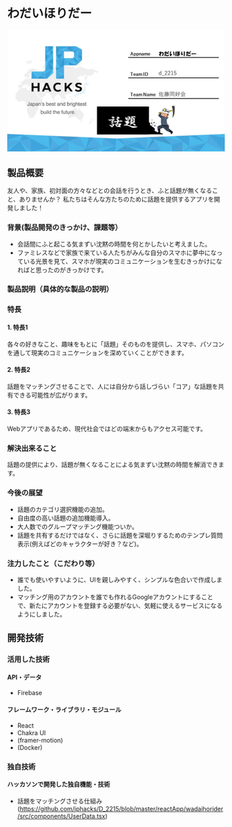 # わだいほりだー

[![IMAGE ALT TEXT HERE](https://github.com/jphacks/D_2215/blob/master/d_2215.jpg)](https://youtu.be/kdsmcGzZQrU)

## 製品概要
友人や、家族、初対面の方々などとの会話を行うとき、ふと話題が無くなること、ありませんか？
私たちはそんな方たちのために話題を提供するアプリを開発しました！
 
### 背景(製品開発のきっかけ、課題等）
* 会話間にふと起こる気まずい沈黙の時間を何とかしたいと考えました。
* ファミレスなどで家族で来ている人たちがみんな自分のスマホに夢中になっている光景を見て、スマホが現実のコミュニケーションを生むきっかけになればと思ったのがきっかけです。
### 製品説明（具体的な製品の説明）
### 特長
#### 1. 特長1
各々の好きなこと、趣味をもとに「話題」そのものを提供し、スマホ、パソコンを通して現実のコミュニケーションを深めていくことができます。
#### 2. 特長2
話題をマッチングさせることで、人には自分から話しづらい「コア」な話題を共有できる可能性が広がります。
#### 3. 特長3
Webアプリであるため、現代社会ではどの端末からもアクセス可能です。
### 解決出来ること
話題の提供により、話題が無くなることによる気まずい沈黙の時間を解消できます。
### 今後の展望
* 話題のカテゴリ選択機能の追加。
* 自由度の高い話題の追加機能導入。
* 大人数でのグループマッチング機能ついか。
* 話題を共有するだけではなく、さらに話題を深堀りするためのテンプレ質問表示(例えばどのキャラクターが好き？など)。
### 注力したこと（こだわり等）
* 誰でも使いやすいように、UIを親しみやすく、シンプルな色合いで作成しました。
* マッチング用のアカウントを誰でも作れるGoogleアカウントにすることで、新たにアカウントを登録する必要がない、気軽に使えるサービスになるようにしました。

## 開発技術
### 活用した技術
#### API・データ
* Firebase

#### フレームワーク・ライブラリ・モジュール
* React
* Chakra UI
* (framer-motion)
* (Docker)

### 独自技術
#### ハッカソンで開発した独自機能・技術
* 話題をマッチングさせる仕組み(https://github.com/jphacks/D_2215/blob/master/reactApp/wadaihorider/src/components/UserData.tsx)